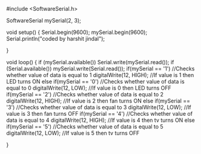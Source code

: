 
#include <SoftwareSerial.h>
 
SoftwareSerial mySerial(2, 3);
 
void setup()
{
  Serial.begin(9600);
  mySerial.begin(9600);
  Serial.println("coded by harshit jindal");
  
}
 
void loop() 
{
  if (mySerial.available())
    Serial.write(mySerial.read());
  if (Serial.available())
    mySerial.write(Serial.read());
  if(mySerial == '1')            //Checks whether value of data is equal to 1 
   digitalWrite(12, HIGH);  //If value is 1 then LED turns ON
 else if(mySerial == '0')       //Checks whether value of data is equal to 0
   digitalWrite(12, LOW);   //If value is 0 then LED turns OFF
    if(mySerial == '2')            //Checks whether value of data is equal to 2 
   digitalWrite(12, HIGH);  //If value is 2 then fan turns ON
 else if(mySerial == '3')       //Checks whether value of data is equal to 3
   digitalWrite(12, LOW);   //If value is 3 then fan turns OFF
    if(mySerial == '4')            //Checks whether value of data is equal to 4 
   digitalWrite(12, HIGH);  //If value is 4 then tv turns ON
 else if(mySerial == '5')       //Checks whether value of data is equal to 5
   digitalWrite(12, LOW);   //If value is 5 then tv turns OFF
   
}
